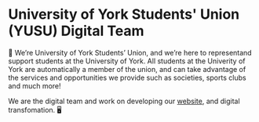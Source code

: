  # University of York Students' Union (YUSU) Digital Team
 
👋 We’re University of York Students’ Union, and we’re here to representand support students at the University of York. All students at the Univerity of York are automatically a member of the union, and can take advantage of the services and opportunities we provide such as societies, sports clubs and much more!
 
 We are the digital team and work on developing our [website](yusu.org), and digital transfomation. 🖥️
